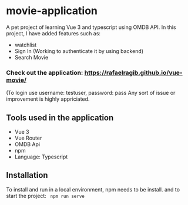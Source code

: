 # movie-application
A pet project of learning Vue 3 and typescript using OMDB API. In this project, I have added features such as:
* watchlist
* Sign In (Working to authenticate it by using backend)
* Search Movie 
### Check out the application: https://rafaelragib.github.io/vue-movie/
(To login use username: testuser, password: pass
Any sort of issue or improvement is highly appriciated. 

## Tools used in the application 
* Vue 3
* Vue Router
* OMDB Api
* npm
* Language: Typescript
 ## Installation 
To install and run in a local environment, npm needs to be install. and to start the project:
``` npm run serve```

